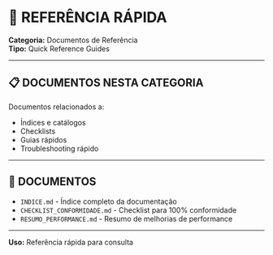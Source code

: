 # 📖 REFERÊNCIA RÁPIDA

**Categoria:** Documentos de Referência  
**Tipo:** Quick Reference Guides

---

## 📋 DOCUMENTOS NESTA CATEGORIA

Documentos relacionados a:
- Índices e catálogos
- Checklists
- Guias rápidos
- Troubleshooting rápido

---

## 📁 DOCUMENTOS

- `INDICE.md` - Índice completo da documentação
- `CHECKLIST_CONFORMIDADE.md` - Checklist para 100% conformidade
- `RESUMO_PERFORMANCE.md` - Resumo de melhorias de performance

---

**Uso:** Referência rápida para consulta

